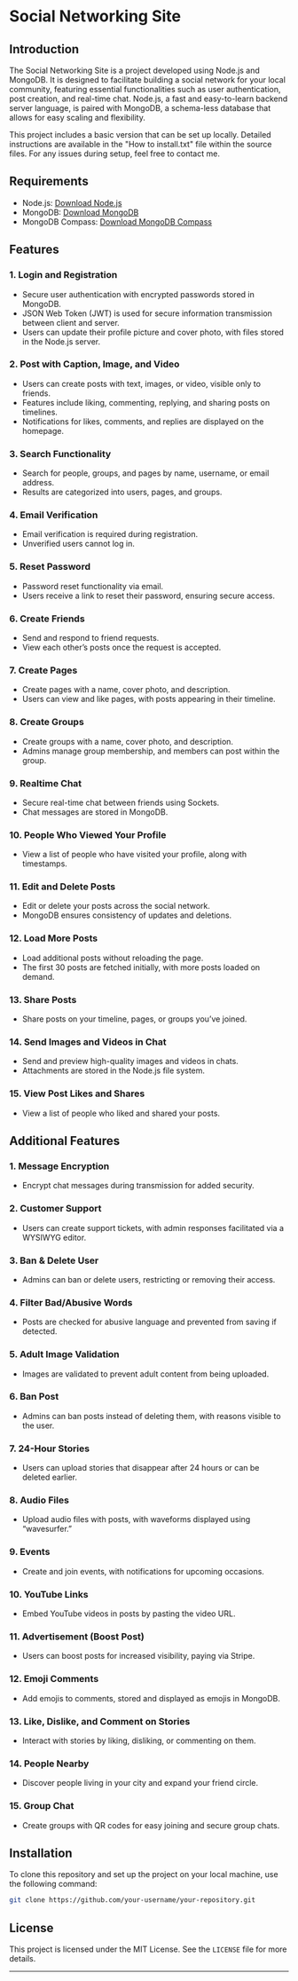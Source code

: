 
# Social Networking Site

## Introduction

The Social Networking Site is a project developed using Node.js and MongoDB. It is designed to facilitate building a social network for your local community, featuring essential functionalities such as user authentication, post creation, and real-time chat. Node.js, a fast and easy-to-learn backend server language, is paired with MongoDB, a schema-less database that allows for easy scaling and flexibility.

This project includes a basic version that can be set up locally. Detailed instructions are available in the "How to install.txt" file within the source files. For any issues during setup, feel free to contact me.

## Requirements

- Node.js: [Download Node.js](https://nodejs.org/en/)
- MongoDB: [Download MongoDB](https://www.mongodb.com/download-center)
- MongoDB Compass: [Download MongoDB Compass](https://www.mongodb.com/download-center/compass)

## Features

### 1. Login and Registration
   - Secure user authentication with encrypted passwords stored in MongoDB.
   - JSON Web Token (JWT) is used for secure information transmission between client and server.
   - Users can update their profile picture and cover photo, with files stored in the Node.js server.

### 2. Post with Caption, Image, and Video
   - Users can create posts with text, images, or video, visible only to friends.
   - Features include liking, commenting, replying, and sharing posts on timelines.
   - Notifications for likes, comments, and replies are displayed on the homepage.

### 3. Search Functionality
   - Search for people, groups, and pages by name, username, or email address.
   - Results are categorized into users, pages, and groups.

### 4. Email Verification
   - Email verification is required during registration.
   - Unverified users cannot log in.

### 5. Reset Password
   - Password reset functionality via email.
   - Users receive a link to reset their password, ensuring secure access.

### 6. Create Friends
   - Send and respond to friend requests.
   - View each other’s posts once the request is accepted.

### 7. Create Pages
   - Create pages with a name, cover photo, and description.
   - Users can view and like pages, with posts appearing in their timeline.

### 8. Create Groups
   - Create groups with a name, cover photo, and description.
   - Admins manage group membership, and members can post within the group.

### 9. Realtime Chat
   - Secure real-time chat between friends using Sockets.
   - Chat messages are stored in MongoDB.

### 10. People Who Viewed Your Profile
   - View a list of people who have visited your profile, along with timestamps.

### 11. Edit and Delete Posts
   - Edit or delete your posts across the social network.
   - MongoDB ensures consistency of updates and deletions.

### 12. Load More Posts
   - Load additional posts without reloading the page.
   - The first 30 posts are fetched initially, with more posts loaded on demand.

### 13. Share Posts
   - Share posts on your timeline, pages, or groups you’ve joined.

### 14. Send Images and Videos in Chat
   - Send and preview high-quality images and videos in chats.
   - Attachments are stored in the Node.js file system.

### 15. View Post Likes and Shares
   - View a list of people who liked and shared your posts.

## Additional Features

### 1. Message Encryption
   - Encrypt chat messages during transmission for added security.

### 2. Customer Support
   - Users can create support tickets, with admin responses facilitated via a WYSIWYG editor.

### 3. Ban & Delete User
   - Admins can ban or delete users, restricting or removing their access.

### 4. Filter Bad/Abusive Words
   - Posts are checked for abusive language and prevented from saving if detected.

### 5. Adult Image Validation
   - Images are validated to prevent adult content from being uploaded.

### 6. Ban Post
   - Admins can ban posts instead of deleting them, with reasons visible to the user.

### 7. 24-Hour Stories
   - Users can upload stories that disappear after 24 hours or can be deleted earlier.

### 8. Audio Files
   - Upload audio files with posts, with waveforms displayed using “wavesurfer.”

### 9. Events
   - Create and join events, with notifications for upcoming occasions.

### 10. YouTube Links
   - Embed YouTube videos in posts by pasting the video URL.

### 11. Advertisement (Boost Post)
   - Users can boost posts for increased visibility, paying via Stripe.

### 12. Emoji Comments
   - Add emojis to comments, stored and displayed as emojis in MongoDB.

### 13. Like, Dislike, and Comment on Stories
   - Interact with stories by liking, disliking, or commenting on them.

### 14. People Nearby
   - Discover people living in your city and expand your friend circle.

### 15. Group Chat
   - Create groups with QR codes for easy joining and secure group chats.


## Installation

To clone this repository and set up the project on your local machine, use the following command:

```bash
git clone https://github.com/your-username/your-repository.git
```

## License

This project is licensed under the MIT License. See the `LICENSE` file for more details.

---
